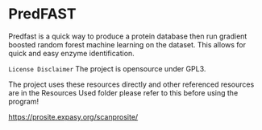 # PredFAST
Predfast is a quick way to produce a protein database then run gradient boosted random forest machine learning on the dataset. This allows for quick and easy enzyme identification. 

``License Disclaimer`` The project is opensource under GPL3.

The project uses these resources directly and other referenced resources are in the Resources Used folder please refer to this before using the program! 

https://prosite.expasy.org/scanprosite/

